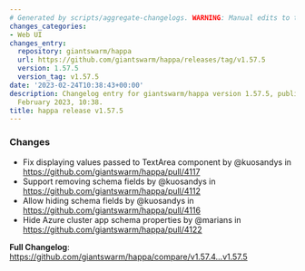 ```yaml
---
# Generated by scripts/aggregate-changelogs. WARNING: Manual edits to this files will be overwritten.
changes_categories:
- Web UI
changes_entry:
  repository: giantswarm/happa
  url: https://github.com/giantswarm/happa/releases/tag/v1.57.5
  version: 1.57.5
  version_tag: v1.57.5
date: '2023-02-24T10:38:43+00:00'
description: Changelog entry for giantswarm/happa version 1.57.5, published on 24
  February 2023, 10:38.
title: happa release v1.57.5
---
```


<!-- Release notes generated using configuration in .github/release.yml at main -->

### Changes
* Fix displaying values passed to TextArea component by @kuosandys in https://github.com/giantswarm/happa/pull/4117
* Support removing schema fields by @kuosandys in https://github.com/giantswarm/happa/pull/4112
* Allow hiding schema fields by @kuosandys in https://github.com/giantswarm/happa/pull/4116
* Hide Azure cluster app schema properties by @marians in https://github.com/giantswarm/happa/pull/4122


**Full Changelog**: https://github.com/giantswarm/happa/compare/v1.57.4...v1.57.5
